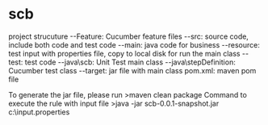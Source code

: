 # scb

project strucuture
  --Feature: Cucumber feature files
  --src: source code, include both code and test code
    --main: java code for business
      --resource: test input with properties file, copy to local disk for run the main class
    --test: test code
      --java\scb: Unit Test main class
      --java\stepDefinition: Cucumber test class
  --target: jar file with main class
  pom.xml: maven pom file 
  
  To generate the jar file, please run
    >maven clean package
  Command to execute the rule with input file
    >java -jar scb-0.0.1-snapshot.jar c:\input.properties
    
    
  
